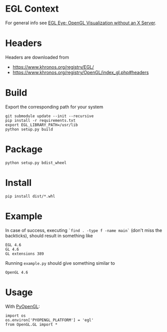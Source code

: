 # EGL Context
For general info see [EGL Eye: OpenGL Visualization without an X Server](https://devblogs.nvidia.com/egl-eye-opengl-visualization-without-x-server/).

# Headers
Headers are downloaded from
 * https://www.khronos.org/registry/EGL/
 * https://www.khronos.org/registry/OpenGL/index_gl.php#headers

# Build
Export the corresponding path for your system
```
git submodule update --init --recursive
pip install -r requirements.txt
export EGL_LIBRARY_PATH=/usr/lib
python setup.py build
```
# Package
```
python setup.py bdist_wheel
```
# Install
```
pip install dist/*.whl
```
# Example
In case of success, executing `` `find . -type f -name main` ``
(don't miss the backticks), should result in something like
```
EGL 4.6
GL 4.6
GL extensions 389
```
Running `example.py` should give something similar to
```
OpenGL 4.6
```
# Usage
With [PyOpenGL](http://pyopengl.sourceforge.net/):
```
import os
os.environ['PYOPENGL_PLATFORM'] = 'egl'
from OpenGL.GL import *
```
